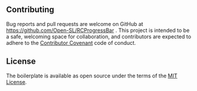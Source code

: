 ## Contributing

Bug reports and pull requests are welcome on GitHub at  https://github.com/Open-SL/RCProgressBar . This project is intended to be a safe, welcoming space for collaboration, and contributors are expected to adhere to the [Contributor Covenant](http://contributor-covenant.org) code of conduct.

## License

The boilerplate is available as open source under the terms of the [MIT License](http://opensource.org/licenses/MIT).
